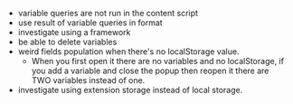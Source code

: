 - variable queries are not run in the content script
- use result of variable queries in format
- investigate using a framework
- be able to delete variables
- weird fields population when there's no localStorage value.
  - When you first open it there are no variables and no localStorage, if you add a variable and close the popup then reopen it there are TWO variables instead of one.
- investigate using extension storage instead of local storage.
